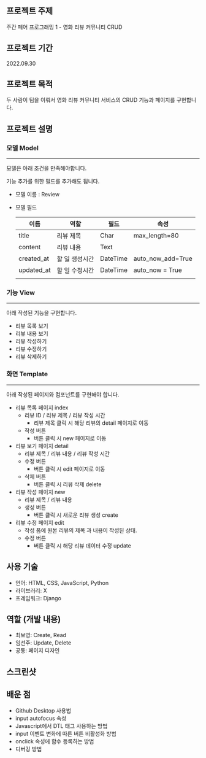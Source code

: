 ## 프로젝트 주제

주간 페어 프로그래밍 1 - 영화 리뷰 커뮤니티 CRUD 



## 프로젝트 기간

2022.09.30



## 프로젝트 목적

두 사람이 팀을 이뤄서 영화 리뷰 커뮤니티 서비스의 CRUD 기능과 페이지를 구현합니다.



## 프로젝트 설명

### 모델 Model

---

모델은 아래 조건을 만족해야합니다.

기능 추가를 위한 필드를 추가해도 됩니다.

- 모델 이름 : Review

- 모델 필드

  | 이름       | 역할           | 필드     | 속성              |
  | ---------- | -------------- | -------- | ----------------- |
  | title      | 리뷰 제목      | Char     | max_length=80     |
  | content    | 리뷰 내용      | Text     |                   |
  | created_at | 할 일 생성시간 | DateTime | auto_now_add=True |
  | updated_at | 할 일 수정시간 | DateTime | auto_now = True   |
  |            |                |          |                   |



### 기능 View

---

아래 작성된 기능을 구현합니다.

- 리뷰 목록 보기
- 리뷰 내용 보기
- 리뷰 작성하기
- 리뷰 수정하기
- 리뷰 삭제하기



### 화면 Template

---

아래 작성된 페이지와 컴포넌트를 구현해야 합니다.

- 리뷰 목록 페이지 index
  - 리뷰 ID / 리뷰 제목 / 리뷰 작성 시간
    - 리뷰 제목 클릭 시 해당 리뷰의 detail 페이지로 이동
  - 작성 버튼
    - 버튼 클릭 시 new 페이지로 이동
- 리뷰 보기 페이지 detail
  - 리뷰 제목 / 리뷰 내용 / 리뷰 작성 시간
  - 수정 버튼
    - 버튼 클릭 시 edit 페이지로 이동
  - 삭제 버튼
    - 버튼 클릭 시 리뷰 삭제 delete
- 리뷰 작성 페이지 new
  - 리뷰 제목 / 리뷰 내용
  - 생성 버튼
    - 버튼 클릭 시 새로운 리뷰 생성 create
- 리뷰 수정 페이지 edit
  - 작성 폼에 원본 리뷰의 제목 과 내용이 작성된 상태.
  - 수정 버튼
    - 버튼 클릭 시 해당 리뷰 데이터 수정 update



## 사용 기술

- 언어: HTML, CSS, JavaScript, Python
- 라이브러리: X
- 프레임워크: Django



## 역할 (개발 내용)

- 최보영: Create, Read
- 임선주: Update, Delete
- 공통: 페이지 디자인



## 스크린샷



## 배운 점

- Github Desktop 사용법
- input autofocus 속성
- Javascript에서 DTL 태그 사용하는 방법
- input 이벤트 변화에 따른 버튼 비활성화 방법
- onclick 속성에 함수 등록하는 방법
- 디버깅 방법
